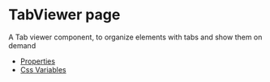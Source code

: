 # TabViewer page

A Tab viewer component, to organize elements with tabs and show them on demand

- [Properties](props.md)
- [Css Variables](css-vars.md)
